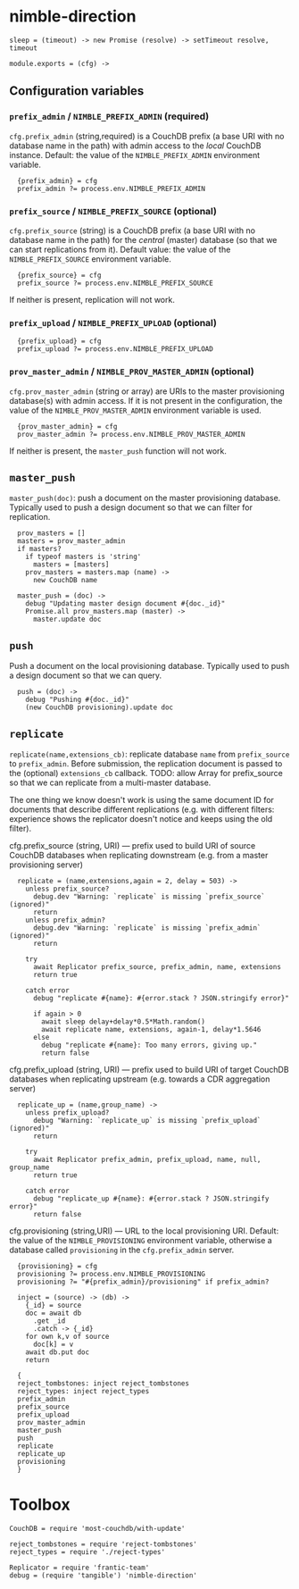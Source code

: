 nimble-direction
================

    sleep = (timeout) -> new Promise (resolve) -> setTimeout resolve, timeout

    module.exports = (cfg) ->

Configuration variables
-----------------------

### `prefix_admin` / `NIMBLE_PREFIX_ADMIN`  (required)

`cfg.prefix_admin` (string,required) is a CouchDB prefix (a base URI with no database name in the path) with admin access to the _local_ CouchDB instance. Default: the value of the `NIMBLE_PREFIX_ADMIN` environment variable.

      {prefix_admin} = cfg
      prefix_admin ?= process.env.NIMBLE_PREFIX_ADMIN

### `prefix_source` / `NIMBLE_PREFIX_SOURCE`  (optional)

`cfg.prefix_source` (string) is a CouchDB prefix (a base URI with no database name in the path) for the _central_ (master) database (so that we can start replications from it). Default value: the value of the `NIMBLE_PREFIX_SOURCE` environment variable.

      {prefix_source} = cfg
      prefix_source ?= process.env.NIMBLE_PREFIX_SOURCE

If neither is present, replication will not work.

### `prefix_upload` / `NIMBLE_PREFIX_UPLOAD`  (optional)

      {prefix_upload} = cfg
      prefix_upload ?= process.env.NIMBLE_PREFIX_UPLOAD

### `prov_master_admin` / `NIMBLE_PROV_MASTER_ADMIN`  (optional)

`cfg.prov_master_admin` (string or array) are URIs to the master provisioning database(s) with admin access.
If it is not present in the configuration, the value of the `NIMBLE_PROV_MASTER_ADMIN` environment variable is used.

      {prov_master_admin} = cfg
      prov_master_admin ?= process.env.NIMBLE_PROV_MASTER_ADMIN

If neither is present, the `master_push` function will not work.

`master_push`
---------------

`master_push(doc)`: push a document on the master provisioning database.
Typically used to push a design document so that we can filter for replication.

      prov_masters = []
      masters = prov_master_admin
      if masters?
        if typeof masters is 'string'
          masters = [masters]
        prov_masters = masters.map (name) ->
          new CouchDB name

      master_push = (doc) ->
        debug "Updating master design document #{doc._id}"
        Promise.all prov_masters.map (master) ->
          master.update doc

`push`
------

Push a document on the local provisioning database.
Typically used to push a design document so that we can query.

      push = (doc) ->
        debug "Pushing #{doc._id}"
        (new CouchDB provisioning).update doc

`replicate`
-----------

`replicate(name,extensions_cb)`: replicate database `name` from `prefix_source` to `prefix_admin`.
Before submission, the replication document is passed to the (optional) `extensions_cb` callback.
TODO: allow Array for prefix_source so that we can replicate from a multi-master database.

The one thing we know doesn't work is using the same document ID for documents that describe different replications (e.g. with different filters: experience shows the replicator doesn't notice and keeps using the old filter).

cfg.prefix_source (string, URI) — prefix used to build URI of source CouchDB databases when replicating downstream (e.g. from a master provisioning server)

      replicate = (name,extensions,again = 2, delay = 503) ->
        unless prefix_source?
          debug.dev "Warning: `replicate` is missing `prefix_source` (ignored)"
          return
        unless prefix_admin?
          debug.dev "Warning: `replicate` is missing `prefix_admin` (ignored)"
          return

        try
          await Replicator prefix_source, prefix_admin, name, extensions
          return true

        catch error
          debug "replicate #{name}: #{error.stack ? JSON.stringify error}"

          if again > 0
            await sleep delay+delay*0.5*Math.random()
            await replicate name, extensions, again-1, delay*1.5646
          else
            debug "replicate #{name}: Too many errors, giving up."
            return false

cfg.prefix_upload (string, URI) — prefix used to build URI of target CouchDB databases when replicating upstream (e.g. towards a CDR aggregation server)

      replicate_up = (name,group_name) ->
        unless prefix_upload?
          debug "Warning: `replicate_up` is missing `prefix_upload` (ignored)"
          return

        try
          await Replicator prefix_admin, prefix_upload, name, null, group_name
          return true

        catch error
          debug "replicate_up #{name}: #{error.stack ? JSON.stringify error}"
          return false

cfg.provisioning (string,URI) — URL to the local provisioning URI. Default: the value of the `NIMBLE_PROVISIONING` environment variable, otherwise a database called `provisioning` in the `cfg.prefix_admin` server.

      {provisioning} = cfg
      provisioning ?= process.env.NIMBLE_PROVISIONING
      provisioning ?= "#{prefix_admin}/provisioning" if prefix_admin?

      inject = (source) -> (db) ->
        {_id} = source
        doc = await db
          .get _id
          .catch -> {_id}
        for own k,v of source
          doc[k] = v
        await db.put doc
        return

      {
      reject_tombstones: inject reject_tombstones
      reject_types: inject reject_types
      prefix_admin
      prefix_source
      prefix_upload
      prov_master_admin
      master_push
      push
      replicate
      replicate_up
      provisioning
      }

Toolbox
=======

    CouchDB = require 'most-couchdb/with-update'

    reject_tombstones = require 'reject-tombstones'
    reject_types = require './reject-types'

    Replicator = require 'frantic-team'
    debug = (require 'tangible') 'nimble-direction'
